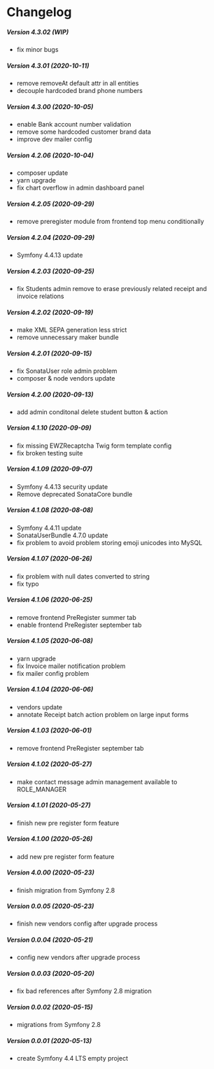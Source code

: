 Changelog
=========

##### Version 4.3.02 (WIP)
 * fix minor bugs

##### Version 4.3.01 (2020-10-11)
 * remove removeAt default attr in all entities
 * decouple hardcoded brand phone numbers

##### Version 4.3.00 (2020-10-05)
 * enable Bank account number validation
 * remove some hardcoded customer brand data
 * improve dev mailer config

##### Version 4.2.06 (2020-10-04)
 * composer update
 * yarn upgrade
 * fix chart overflow in admin dashboard panel

##### Version 4.2.05 (2020-09-29)
 * remove preregister module from frontend top menu conditionally

##### Version 4.2.04 (2020-09-29)
 * Symfony 4.4.13 update

##### Version 4.2.03 (2020-09-25)
 * fix Students admin remove to erase previously related receipt and invoice relations

##### Version 4.2.02 (2020-09-19)
 * make XML SEPA generation less strict
 * remove unnecessary maker bundle

##### Version 4.2.01 (2020-09-15)
 * fix SonataUser role admin problem
 * composer & node vendors update

##### Version 4.2.00 (2020-09-13)
 * add admin conditonal delete student button & action

##### Version 4.1.10 (2020-09-09)
 * fix missing EWZRecaptcha Twig form template config
 * fix broken testing suite

##### Version 4.1.09 (2020-09-07)
 * Symfony 4.4.13 security update
 * Remove deprecated SonataCore bundle

##### Version 4.1.08 (2020-08-08)
 * Symfony 4.4.11 update
 * SonataUserBundle 4.7.0 update
 * fix problem to avoid problem storing emoji unicodes into MySQL

##### Version 4.1.07 (2020-06-26)
 * fix problem with null dates converted to string
 * fix typo

##### Version 4.1.06 (2020-06-25)
 * remove frontend PreRegister summer tab
 * enable frontend PreRegister september tab

##### Version 4.1.05 (2020-06-08)
 * yarn upgrade
 * fix Invoice mailer notification problem
 * fix mailer config problem

##### Version 4.1.04 (2020-06-06)
 * vendors update
 * annotate Receipt batch action problem on large input forms

##### Version 4.1.03 (2020-06-01)
 * remove frontend PreRegister september tab

##### Version 4.1.02 (2020-05-27)
 * make contact message admin management available to ROLE_MANAGER

##### Version 4.1.01 (2020-05-27)
 * finish new pre register form feature

##### Version 4.1.00 (2020-05-26)
 * add new pre register form feature

##### Version 4.0.00 (2020-05-23)
 * finish migration from Symfony 2.8

##### Version 0.0.05 (2020-05-23)
 * finish new vendors config after upgrade process

##### Version 0.0.04 (2020-05-21)
 * config new vendors after upgrade process

##### Version 0.0.03 (2020-05-20)
 * fix bad references after Symfony 2.8 migration

##### Version 0.0.02 (2020-05-15)
 * migrations from Symfony 2.8
 
##### Version 0.0.01 (2020-05-13)
 * create Symfony 4.4 LTS empty project
